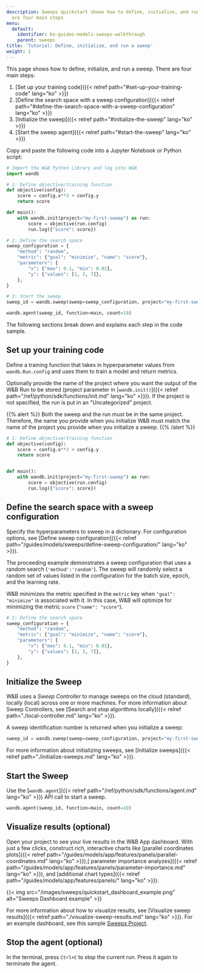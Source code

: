 ```yaml
---
description: Sweeps quickstart shows how to define, initialize, and run a sweep. There
  are four main steps
menu:
  default:
    identifier: ko-guides-models-sweeps-walkthrough
    parent: sweeps
title: 'Tutorial: Define, initialize, and run a sweep'
weight: 1
---
```


This page shows how to define, initialize, and run a sweep. There are four main steps:

1. [Set up your training code]({{< relref path="#set-up-your-training-code" lang="ko" >}})
2. [Define the search space with a sweep configuration]({{< relref path="#define-the-search-space-with-a-sweep-configuration" lang="ko" >}})
3. [Initialize the sweep]({{< relref path="#initialize-the-sweep" lang="ko" >}})
4. [Start the sweep agent]({{< relref path="#start-the-sweep" lang="ko" >}})


Copy and paste the following code into a Jupyter Notebook or Python script:

```python 
# Import the W&B Python Library and log into W&B
import wandb

# 1: Define objective/training function
def objective(config):
    score = config.x**3 + config.y
    return score

def main():
    with wandb.init(project="my-first-sweep") as run:
        score = objective(run.config)
        run.log({"score": score})

# 2: Define the search space
sweep_configuration = {
    "method": "random",
    "metric": {"goal": "minimize", "name": "score"},
    "parameters": {
        "x": {"max": 0.1, "min": 0.01},
        "y": {"values": [1, 3, 7]},
    },
}

# 3: Start the sweep
sweep_id = wandb.sweep(sweep=sweep_configuration, project="my-first-sweep")

wandb.agent(sweep_id, function=main, count=10)
```

The following sections break down and explains each step in the code sample.


## Set up your training code
Define a training function that takes in hyperparameter values from `wandb.Run.config` and uses them to train a model and return metrics.

Optionally provide the name of the project where you want the output of the W&B Run to be stored (project parameter in [`wandb.init()`]({{< relref path="/ref/python/sdk/functions/init.md" lang="ko" >}})). If the project is not specified, the run is put in an "Uncategorized" project.

{{% alert %}}
Both the sweep and the run must be in the same project. Therefore, the name you provide when you initialize W&B must match the name of the project you provide when you initialize a sweep.
{{% /alert %}}

```python
# 1: Define objective/training function
def objective(config):
    score = config.x**3 + config.y
    return score


def main():
    with wandb.init(project="my-first-sweep") as run:
        score = objective(run.config)
        run.log({"score": score})
```

## Define the search space with a sweep configuration

Specify the hyperparameters to sweep in a dictionary. For configuration options, see [Define sweep configuration]({{< relref path="/guides/models/sweeps/define-sweep-configuration/" lang="ko" >}}).

The proceeding example demonstrates a sweep configuration that uses a random search (`'method':'random'`). The sweep will randomly select a random set of values listed in the configuration for the batch size, epoch, and the learning rate.

W&B minimizes the metric specified in the `metric` key when `"goal": "minimize"` is associated with it. In this case, W&B will optimize for minimizing the metric  `score` (`"name": "score"`).


```python
# 2: Define the search space
sweep_configuration = {
    "method": "random",
    "metric": {"goal": "minimize", "name": "score"},
    "parameters": {
        "x": {"max": 0.1, "min": 0.01},
        "y": {"values": [1, 3, 7]},
    },
}
```

## Initialize the Sweep

W&B uses a _Sweep Controller_ to manage sweeps on the cloud (standard), locally (local) across one or more machines. For more information about Sweep Controllers, see [Search and stop algorithms locally]({{< relref path="./local-controller.md" lang="ko" >}}).

A sweep identification number is returned when you initialize a sweep:

```python
sweep_id = wandb.sweep(sweep=sweep_configuration, project="my-first-sweep")
```

For more information about initializing sweeps, see [Initialize sweeps]({{< relref path="./initialize-sweeps.md" lang="ko" >}}).

## Start the Sweep

Use the [`wandb.agent`]({{< relref path="/ref/python/sdk/functions/agent.md" lang="ko" >}}) API call to start a sweep.

```python
wandb.agent(sweep_id, function=main, count=10)
```

## Visualize results (optional)

Open your project to see your live results in the W&B App dashboard. With just a few clicks, construct rich, interactive charts like [parallel coordinates plots]({{< relref path="/guides/models/app/features/panels/parallel-coordinates.md" lang="ko" >}}),[ parameter importance analyzes]({{< relref path="/guides/models/app/features/panels/parameter-importance.md" lang="ko" >}}), and [additional chart types]({{< relref path="/guides/models/app/features/panels/" lang="ko" >}}).

{{< img src="/images/sweeps/quickstart_dashboard_example.png" alt="Sweeps Dashboard example" >}}

For more information about how to visualize results, see [Visualize sweep results]({{< relref path="./visualize-sweep-results.md" lang="ko" >}}). For an example dashboard, see this sample [Sweeps Project](https://wandb.ai/anmolmann/pytorch-cnn-fashion/sweeps/pmqye6u3).

## Stop the agent (optional)

In the terminal, press `Ctrl+C` to stop the current run. Press it again to terminate the agent.

```